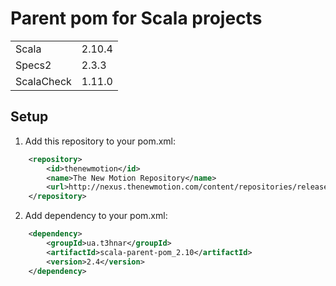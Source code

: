 # Parent pom for Scala projects

<table border="0">
  <tr>
    <td>Scala </td>
    <td>2.10.4</td>
  </tr>
  <tr>
    <td>Specs2 </td>
    <td>2.3.3</td>
  </tr>
  <tr>
    <td>ScalaCheck </td>
    <td>1.11.0</td>
  </tr>
</table>

## Setup

1. Add this repository to your pom.xml:
```xml
    <repository>
        <id>thenewmotion</id>
        <name>The New Motion Repository</name>
        <url>http://nexus.thenewmotion.com/content/repositories/releases-public</url>
    </repository>
```

2. Add dependency to your pom.xml:
```xml
    <dependency>
        <groupId>ua.t3hnar</groupId>
        <artifactId>scala-parent-pom_2.10</artifactId>
        <version>2.4</version>
    </dependency>
```
